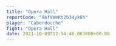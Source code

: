 ```yaml
---
title: "Opera Hall"
reportCode: "9AfVWmKt2b34yk8h"
player: "Caberdouche"
fight: "Opera Hall"
date: 2021-10-09T12:54:48.063000+00:00
---
```

